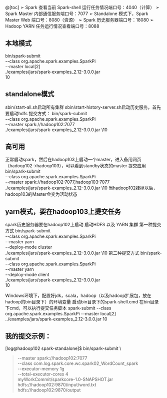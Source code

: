 @[toc]
➢ Spark 查看当前 Spark-shell 运行任务情况端口号：4040（计算） 
➢ Spark Master 内部通信服务端口号：7077
➢ Standalone 模式下，Spark Master Web 端口号：8080（资源）
➢ Spark 历史服务器端口号：18080
➢ Hadoop YARN 任务运行情况查看端口号：8088

## 本地模式
bin/spark-submit \
--class org.apache.spark.examples.SparkPi \
--master local[2] \
./examples/jars/spark-examples_2.12-3.0.0.jar \
10

## standalone模式
sbin/start-all.sh启动所有集群
sbin/start-history-server.sh启动历史服务，首先要启动hdfs
提交方式：
bin/spark-submit \
--class org.apache.spark.examples.SparkPi \
--master spark://hadoop102:7077 \
./examples/jars/spark-examples_2.12-3.0.0.jar \10

## 高可用
正常启动spark，然后在hadoop103上启动一个master，进入备用网页（hadoop102->hadoop103），可以看到standby状态的master
提交应用
bin/spark-submit \
--class org.apache.spark.examples.SparkPi \
--master spark://hadoop102:7077,hadoop103:7077 \
./examples/jars/spark-examples_2.12-3.0.0.jar \10
当hadoop102挂掉以后，hadoop103的Master会变为活动状态

## yarn模式，要在hadoop103上提交任务
spark历史服务器要在hadoop102上启动
启动HDFS 以及 YARN 集群
第一种提交方式
bin/spark-submit \
--class org.apache.spark.examples.SparkPi \
--master yarn \
--deploy-mode cluster \
./examples/jars/spark-examples_2.12-3.0.0.jar \10
第二种提交方式
bin/spark-submit \
--class org.apache.spark.examples.SparkPi \
--master yarn \
--deploy-mode client \
./examples/jars/spark-examples_2.12-3.0.0.jar \
10


Windows环境下，配置好jdk，scala，hadoop（以及hadoop扩展包，放在hadoop的bin目录下）的环境变量
启动bin目录下的spark-shell.cmd
在bin目录下cmd，可以执行提交任务脚本
spark-submit --class org.apache.spark.examples.SparkPi --master local[2] ../examples/jars/spark-examples_2.12-3.0.0.jar 10


## 我的提交示例：
[log@hadoop102 spark-standalone]$ bin/spark-submit \
> --master spark://hadoop102:7077\
> --class com.log.spark.core.wc.spark02_WordCount_spark\
> --executor-memory 1g \
> --total-executor-cores 4 \
> myWorkCommit/sparkcore-1.0-SNAPSHOT.jar \
> hdfs://hadoop102:9870/input/word.txt \
> hdfs://hadoop102:9870/output
